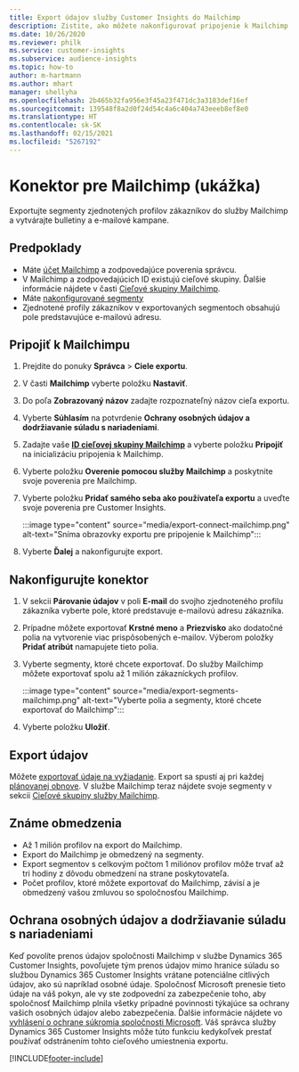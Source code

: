 ```yaml
---
title: Export údajov služby Customer Insights do Mailchimp
description: Zistite, ako môžete nakonfigurovať pripojenie k Mailchimp.
ms.date: 10/26/2020
ms.reviewer: philk
ms.service: customer-insights
ms.subservice: audience-insights
ms.topic: how-to
author: m-hartmann
ms.author: mhart
manager: shellyha
ms.openlocfilehash: 2b465b32fa956e3f45a23f471dc3a3183def16ef
ms.sourcegitcommit: 139548f8a2d0f24d54c4a6c404a743eeeb8ef8e0
ms.translationtype: HT
ms.contentlocale: sk-SK
ms.lasthandoff: 02/15/2021
ms.locfileid: "5267192"
---
```

# <a name="connector-for-mailchimp-preview"></a>Konektor pre Mailchimp (ukážka)

Exportujte segmenty zjednotených profilov zákazníkov do služby Mailchimp a vytvárajte bulletiny a e-mailové kampane.

## <a name="prerequisites"></a>Predpoklady

-   Máte [účet Mailchimp](https://mailchimp.com/) a zodpovedajúce poverenia správcu.
-   V Mailchimp a zodpovedajúcich ID existujú cieľové skupiny. Ďalšie informácie nájdete v časti [Cieľové skupiny Mailchimp](https://mailchimp.com/help/create-audience/).
-   Máte [nakonfigurované segmenty](segments.md)
-   Zjednotené profily zákazníkov v exportovaných segmentoch obsahujú pole predstavujúce e-mailovú adresu.

## <a name="connect-to-mailchimp"></a>Pripojiť k Mailchimpu

1. Prejdite do ponuky **Správca** > **Ciele exportu**.

1. V časti **Mailchimp** vyberte položku **Nastaviť**.

1. Do poľa **Zobrazovaný názov** zadajte rozpoznateľný názov cieľa exportu.

1. Vyberte **Súhlasím** na potvrdenie **Ochrany osobných údajov a dodržiavanie súladu s nariadeniami**.

1. Zadajte vaše **[ID cieľovej skupiny Mailchimp](https://mailchimp.com/help/find-audience-id/)** a vyberte položku **Pripojiť** na inicializáciu pripojenia k Mailchimp.

1. Vyberte položku **Overenie pomocou služby Mailchimp** a poskytnite svoje poverenia pre Mailchimp.

1. Vyberte položku **Pridať samého seba ako používateľa exportu** a uveďte svoje poverenia pre Customer Insights.

   :::image type="content" source="media/export-connect-mailchimp.png" alt-text="Sníma obrazovky exportu pre pripojenie k Mailchimp":::

1. Vyberte **Ďalej** a nakonfigurujte export.

## <a name="configure-the-connector"></a>Nakonfigurujte konektor

1. V sekcii **Párovanie údajov** v poli **E-mail** do svojho zjednoteného profilu zákazníka vyberte pole, ktoré predstavuje e-mailovú adresu zákazníka. 

1. Prípadne môžete exportovať **Krstné meno** a **Priezvisko** ako dodatočné polia na vytvorenie viac prispôsobených e-mailov. Výberom položky **Pridať atribút** namapujete tieto polia.

1. Vyberte segmenty, ktoré chcete exportovať. Do služby Mailchimp môžete exportovať spolu až 1 milión zákazníckych profilov.

   :::image type="content" source="media/export-segments-mailchimp.png" alt-text="Vyberte polia a segmenty, ktoré chcete exportovať do Mailchimp":::

1. Vyberte položku **Uložiť**.

## <a name="export-the-data"></a>Export údajov

Môžete [exportovať údaje na vyžiadanie](export-destinations.md). Export sa spustí aj pri každej [plánovanej obnove](system.md#schedule-tab). V službe Mailchimp teraz nájdete svoje segmenty v sekcii [Cieľové skupiny služby Mailchimp](https://mailchimp.com/help/create-audience/).

## <a name="known-limitations"></a>Známe obmedzenia

- Až 1 milión profilov na export do Mailchimp.
- Export do Mailchimp je obmedzený na segmenty.
- Export segmentov s celkovým počtom 1 miliónov profilov môže trvať až tri hodiny z dôvodu obmedzení na strane poskytovateľa. 
- Počet profilov, ktoré môžete exportovať do Mailchimp, závisí a je obmedzený vašou zmluvou so spoločnosťou Mailchimp.

## <a name="data-privacy-and-compliance"></a>Ochrana osobných údajov a dodržiavanie súladu s nariadeniami

Keď povolíte prenos údajov spoločnosti Mailchimp v službe Dynamics 365 Customer Insights, povoľujete tým prenos údajov mimo hranice súladu so službou Dynamics 365 Customer Insights vrátane potenciálne citlivých údajov, ako sú napríklad osobné údaje. Spoločnosť Microsoft prenesie tieto údaje na váš pokyn, ale vy ste zodpovední za zabezpečenie toho, aby spoločnosť Mailchimp plnila všetky prípadné povinnosti týkajúce sa ochrany vašich osobných údajov alebo zabezpečenia. Ďalšie informácie nájdete vo [vyhlásení o ochrane súkromia spoločnosti Microsoft](https://go.microsoft.com/fwlink/?linkid=396732).
Váš správca služby Dynamics 365 Customer Insights môže túto funkciu kedykoľvek prestať používať odstránením tohto cieľového umiestnenia exportu.


[!INCLUDE[footer-include](../includes/footer-banner.md)]